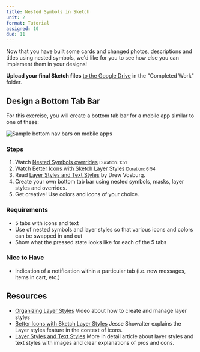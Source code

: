 ```yaml
---
title: Nested Symbols in Sketch
unit: 2
format: Tutorial
assigned: 10
due: 11
---
```


Now that you have built some cards and changed photos, descriptions and titles using nested symbols, we'd like for you to see how else you can implement them in your designs!

**Upload your final Sketch files** [to the Google Drive](https://drive.google.com/drive/u/0/folders/1QTAVbnkvkTlnPZmypVCnrFZ4eV2k5_I_) in the "Completed Work" folder.


Design a Bottom Tab Bar
-------------------------------------------------
For this exercise, you will create a bottom tab bar for a mobile app similar to one of these:

<img src="/assets/images/bottom-nav-bar-small-grey.png" alt="Sample bottom nav bars on mobile apps" />

### Steps
1. Watch [Nested Symbols overrides](https://www.youtube.com/watch?v=7HaeAy31-_Q) <small>Duration: 1:51</small>
2. Watch [Better Icons with Sketch Layer Styles](https://www.youtube.com/watch?v=67ralD6gJTs)  <small>Duration: 6:54</small>
3. Read [Layer Styles and Text Styles](https://madeintandem.com/blog/make-sketch-work-layer-styles-text-styles/) by Drew Vosburg.
4. Create your own bottom tab bar using nested symbols, masks, layer styles and overrides.
5. Get creative! Use colors and icons of your choice.

### Requirements

- 5 tabs with icons and text
- Use of nested symbols and layer styles so that various icons and colors can be swapped in and out
- Show what the pressed state looks like for each of the 5 tabs

### Nice to Have

- Indication of a notification within a particular tab (i.e. new messages, items in cart, etc.)


Resources
---------

- [Organizing Layer Styles](https://www.youtube.com/watch?v=Bxr_Kb09ito) Video about how to create and manage layer styles
- [Better Icons with Sketch Layer Styles](https://www.youtube.com/watch?v=67ralD6gJTs) Jesse Showalter explains the Layer styles feature in the context of icons.
- [Layer Styles and Text Styles](https://madeintandem.com/blog/make-sketch-work-layer-styles-text-styles/) More in detail article about layer styles and text styles with images and clear explanations of pros and cons.
